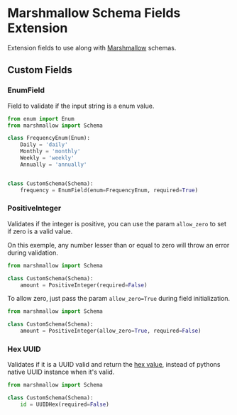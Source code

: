 # Marshmallow Schema Fields Extension
Extension fields to use along with [Marshmallow](https://marshmallow.readthedocs.io/en/2.x-line/) schemas.



## Custom Fields

### EnumField
Field to validate if the input string is a enum value.

```python
from enum import Enum
from marshmallow import Schema

class FrequencyEnum(Enum):
    Daily = 'daily'
    Monthly = 'monthly'
    Weekly = 'weekly'
    Annually = 'annually'


class CustomSchema(Schema):
    frequency = EnumField(enum=FrequencyEnum, required=True)
```

### PositiveInteger

Validates if the integer is positive, you can use the param `allow_zero` to set if zero is a valid value.

On this exemple, any number lesser than or equal to zero will throw an error during validation.
```python
from marshmallow import Schema

class CustomSchema(Schema):
    amount = PositiveInteger(required=False)    

```
To allow zero, just pass the param `allow_zero=True` during field initialization.
```python
from marshmallow import Schema

class CustomSchema(Schema):
    amount = PositiveInteger(allow_zero=True, required=False)    

```

### Hex UUID

Validates if it is a UUID valid and return the [hex value](https://docs.python.org/3.6/library/uuid.html#uuid.UUID.hex), instead of pythons native UUID instance when it's valid.

```python
from marshmallow import Schema

class CustomSchema(Schema):
    id = UUIDHex(required=False)    

```